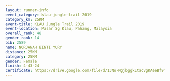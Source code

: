 ```yaml
---
layout: runner-info 
event_category: klau-jungle-trail-2019 
category_km: 25KM 
event-title: KLAU Jungle Trail 2019 
event-location: Pasar Sg Klau, Pahang, Malaysia 
overall_rank: 48
gender_rank: 14
bib: 2589
name: NORJANAH BINTI YURY
distance: 25KM
category: 25KM
gender: Female
finish: 4-43-24
certificate: https://drive.google.com/file/d/13No-MgjbggkLtacvgKAeeBf9f10C6P0B/view?usp=sharing
---
```

